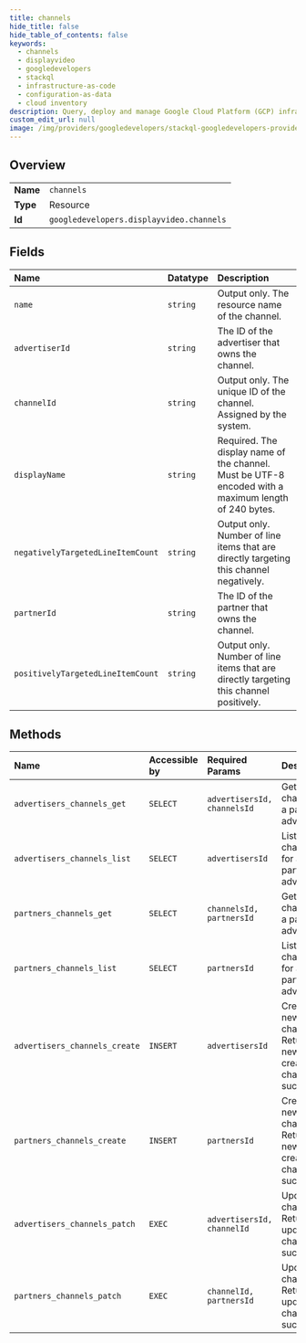 ```yaml
---
title: channels
hide_title: false
hide_table_of_contents: false
keywords:
  - channels
  - displayvideo
  - googledevelopers    
  - stackql
  - infrastructure-as-code
  - configuration-as-data
  - cloud inventory
description: Query, deploy and manage Google Cloud Platform (GCP) infrastructure and resources using SQL
custom_edit_url: null
image: /img/providers/googledevelopers/stackql-googledevelopers-provider-featured-image.png
---
```

  
    

## Overview
<table><tbody>
<tr><td><b>Name</b></td><td><code>channels</code></td></tr>
<tr><td><b>Type</b></td><td>Resource</td></tr>
<tr><td><b>Id</b></td><td><code>googledevelopers.displayvideo.channels</code></td></tr>
</tbody></table>

## Fields
| Name | Datatype | Description |
|:-----|:---------|:------------|
| `name` | `string` | Output only. The resource name of the channel. |
| `advertiserId` | `string` | The ID of the advertiser that owns the channel. |
| `channelId` | `string` | Output only. The unique ID of the channel. Assigned by the system. |
| `displayName` | `string` | Required. The display name of the channel. Must be UTF-8 encoded with a maximum length of 240 bytes. |
| `negativelyTargetedLineItemCount` | `string` | Output only. Number of line items that are directly targeting this channel negatively. |
| `partnerId` | `string` | The ID of the partner that owns the channel. |
| `positivelyTargetedLineItemCount` | `string` | Output only. Number of line items that are directly targeting this channel positively. |
## Methods
| Name | Accessible by | Required Params | Description |
|:-----|:--------------|:----------------|:------------|
| `advertisers_channels_get` | `SELECT` | `advertisersId, channelsId` | Gets a channel for a partner or advertiser. |
| `advertisers_channels_list` | `SELECT` | `advertisersId` | Lists channels for a partner or advertiser. |
| `partners_channels_get` | `SELECT` | `channelsId, partnersId` | Gets a channel for a partner or advertiser. |
| `partners_channels_list` | `SELECT` | `partnersId` | Lists channels for a partner or advertiser. |
| `advertisers_channels_create` | `INSERT` | `advertisersId` | Creates a new channel. Returns the newly created channel if successful. |
| `partners_channels_create` | `INSERT` | `partnersId` | Creates a new channel. Returns the newly created channel if successful. |
| `advertisers_channels_patch` | `EXEC` | `advertisersId, channelId` | Updates a channel. Returns the updated channel if successful. |
| `partners_channels_patch` | `EXEC` | `channelId, partnersId` | Updates a channel. Returns the updated channel if successful. |
